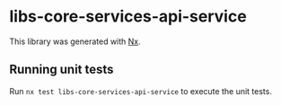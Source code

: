 # libs-core-services-api-service

This library was generated with [Nx](https://nx.dev).

## Running unit tests

Run `nx test libs-core-services-api-service` to execute the unit tests.
